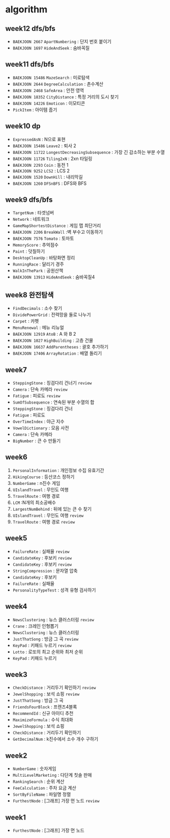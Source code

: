 # algorithm

## week12 dfs/bfs
- `BAEKJOON 2667` `ApartNumbering` : 단지 번호 붙이기
- `BAEKJOON 1697` `HideAndSeek` : 숨바꼭질

## week11 dfs/bfs
- `BAEKJOON 15486` `MazeSearch` : 미로탐색
- `BAEKJOON 2644` `DegreeCalculation` : 촌수계산
- `BAEKJOON 2468` `SafeArea` : 안전 영역
- `BAEKJOON 18352` `CityDistance` : 특정 거리의 도시 찾기
- `BAEKJOON 14226` `Emoticon` : 이모티콘
- `PickItem` : 아이템 줍기

## week10 dp
- `ExpressedAsN` : N으로 표현
- `BAEKJOON 15486` `Leave2` : 퇴사 2
- `BAEKJOON 11722` `LongestDecreasingSubsequence` : 가장 긴 감소하는 부분 수열
- `BAEKJOON 11726` `Tiling2xN` : 2xn 타일링
- `BAEKJOON 2293` `Coin` : 동전 1
- `BAEKJOON 9252` `LCS2` : LCS 2
- `BAEKJOON 1520` `DownHill` : 내리막길
- `BAEKJOON 1260` `DFSnBFS` : DFS와 BFS

## week9 dfs/bfs
- `TargetNum` : 타겟넘버
- `Network` : 네트워크
- `GameMapShortestDistance` : 게임 맵 최단거리
- `BAEKJOON 2206` `BreakWall` :벽 부수고 이동하기
- `BAEKJOON 7576` `Tomato` : 토마토
- `MemoryScore` : 추억점수
- `Paint` : 덧칠하기
- `DesktopCleanUp` : 바탕화면 정리
- `RunningRace` : 달리기 경주
- `WalkInThePark` : 공원산책
- `BAEKJOON 13913` `HideAndSeek` : 숨바꼭질4

## week8 완전탐색
- `FindDecimals` : 소수 찾기
- `DividePowerGrid` : 전력망을 둘로 나누기
- `Carpet` : 카펫
- `MenuRenewal` : 메뉴 리뉴얼
- `BAEKJOON 12919` `AtoB` : A 와 B 2 
- `BAEKJOON 1027` `HighBuilding` : 고층 건물 
- `BAEKJOON 16637` `AddParentheses` : 괄호 추가하기
- `BAEKJOON 17406` `ArrayRotation` : 배열 돌리기

## week7
- `SteppingStone` : 징검다리 건너기 `review`
- `Camera` : 단속 카메라 `review`
- `Fatigue` : 피로도 `review`
- `SumOfSubsequence` : 연속된 부분 수열의 합
- `SteppingStone` : 징검다리 건너
- `Fatigue` : 피로도
- `OverTimeIndex` : 야근 지수
- `VowelDictionary` : 모음 사전
- `Camera` : 단속 카메라
- `BigNumber` : 큰 수 만들기

## week6
1. `PersonalInformation` : 개인정보 수집 유효기간
2. `HikingCourse` : 등산코스 정하기
3. `NumberGame` : n진수 게임
4. `UIslandTravel` : 무인도 여행
5. `TravelRoute` : 여행 경로
6. `LCM` :N개의 최소공배수
7. `LargestNumBehind` : 뒤에 있는 큰 수 찾기
8. `UIslandTravel` : 무인도 여행 `review`
9. `TravelRoute` : 여행 경로 `review`

## week5
- `FailureRate` : 실패율 `review` 
- `CandidateKey` : 후보키 `review`
- `CandidateKey` : 후보키 `review`
- `StringCompression` : 문자열 압축
- `CandidateKey` : 후보키
- `FailureRate` : 실패율
- `PersonalityTypeTest` : 성격 유형 검사하기

## week4
- `NewsClustering` : 뉴스 클러스터링 `review`
- `Crane` : 크레인 인형뽑기
- `NewsClustering` : 뉴스 클러스터링
- `JustThatSong` : 방금 그 곡 `review`
- `KeyPad` : 키패드 누르기 `review`
- `Lotto` : 로또의 최고 순위와 최저 순위
- `KeyPad` : 키패드 누르기

## week3
- `CheckDistance` : 거리두기 확인하기 `review`
- `JewelShopping` : 보석 쇼핑 `review`
- `JustThatSong` : 방금 그 곡
- `FriendsFourBlock` : 프렌즈4블록
- `RecommendId` : 신규 아이디 추천
- `MaximizeFormula` : 수식 최대화
- `JewelShopping` : 보석 쇼핑
- `CheckDistance` : 거리두기 확인하기
- `GetDecimalNum` : k진수에서 소수 개수 구하기

## week2
- `NumberGame` : 숫자게임
- `MultiLevelMarketing` : 다단계 칫솔 판매
- `RankingSearch` : 순위 계산
- `FeeCalculation` : 주차 요금 계산
- `SortByFileName` : 파일명 정렬
- `FurthestNode` : [그래프] 가장 먼 노드 `review`

## week1
- `FurthestNode` : [그래프] 가장 먼 노드


